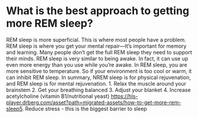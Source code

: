 # What is the best approach to getting more REM sleep?

REM sleep is more superficial. This is where most people have a problem. REM sleep is where you get your mental repair—It’s important for memory and learning. Many people don’t get the full REM sleep they need to support their minds. REM sleep is very similar to being awake. In fact, it can use up even more energy than you use while you’re awake. In REM sleep, you are more sensitive to temperature. So if your environment is too cool or warm, it can inhibit REM sleep. In summary, NREM sleep is for physical rejuvenation, and REM sleep is for mental rejuvenation. 1. Relax the muscle around your brainstem 2. Get your breathing balanced 3. Adjust your blanket 4. Increase acetylcholine (vitamin B1/nutritional yeast) https://hls-player.drberg.com/asset?path=migrated-assets/how-to-get-more-rem-sleep5. Reduce stress - this is the biggest barrier to sleep